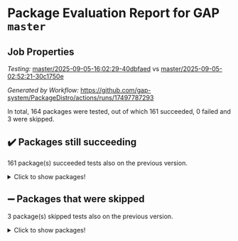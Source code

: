 # Package Evaluation Report for GAP `master`

## Job Properties

*Testing:* [master/2025-09-05-16:02:29-40dbfaed](https://github.com/gap-system/PackageDistro/blob/data/reports/master/2025-09-05-16:02:29-40dbfaed) vs [master/2025-09-05-02:52:21-30c1750e](https://github.com/gap-system/PackageDistro/blob/data/reports/master/2025-09-05-02:52:21-30c1750e)

*Generated by Workflow:* https://github.com/gap-system/PackageDistro/actions/runs/17497787293

In total, 164 packages were tested, out of which 161 succeeded, 0 failed and 3 were skipped.

## :heavy_check_mark: Packages still succeeding

161 package(s) succeeded tests also on the previous version.
<details><summary>Click to show packages!</summary>

- 4ti2interface 2024.11-01 [(success)](https://github.com/gap-system/PackageDistro/actions/runs/17497787293/job/49703523570)
- ace 5.7.0 [(success)](https://github.com/gap-system/PackageDistro/actions/runs/17497787293/job/49703523529)
- aclib 1.3.3 [(success)](https://github.com/gap-system/PackageDistro/actions/runs/17497787293/job/49703523560)
- agt 0.3.1 [(success)](https://github.com/gap-system/PackageDistro/actions/runs/17497787293/job/49703523577)
- alco 1.1.2 [(success)](https://github.com/gap-system/PackageDistro/actions/runs/17497787293/job/49703523563)
- alnuth 3.2.1 [(success)](https://github.com/gap-system/PackageDistro/actions/runs/17497787293/job/49703523652)
- anupq 3.3.2 [(success)](https://github.com/gap-system/PackageDistro/actions/runs/17497787293/job/49703523619)
- atlasrep 2.1.9 [(success)](https://github.com/gap-system/PackageDistro/actions/runs/17497787293/job/49703523572)
- autodoc 2025.05.09 [(success)](https://github.com/gap-system/PackageDistro/actions/runs/17497787293/job/49703523586)
- automata 1.16 [(success)](https://github.com/gap-system/PackageDistro/actions/runs/17497787293/job/49703523611)
- automgrp 1.3.3 [(success)](https://github.com/gap-system/PackageDistro/actions/runs/17497787293/job/49703523585)
- autpgrp 1.11.1 [(success)](https://github.com/gap-system/PackageDistro/actions/runs/17497787293/job/49703523592)
- cap 2025.08-03 [(success)](https://github.com/gap-system/PackageDistro/actions/runs/17497787293/job/49703523594)
- caratinterface 2.3.7 [(success)](https://github.com/gap-system/PackageDistro/actions/runs/17497787293/job/49703523606)
- cddinterface 2025.06.24 [(success)](https://github.com/gap-system/PackageDistro/actions/runs/17497787293/job/49703523598)
- circle 1.6.6 [(success)](https://github.com/gap-system/PackageDistro/actions/runs/17497787293/job/49703523610)
- classicpres 1.22 [(success)](https://github.com/gap-system/PackageDistro/actions/runs/17497787293/job/49703523600)
- cohomolo 1.6.11 [(success)](https://github.com/gap-system/PackageDistro/actions/runs/17497787293/job/49703523660)
- congruence 1.2.7 [(success)](https://github.com/gap-system/PackageDistro/actions/runs/17497787293/job/49703523634)
- corefreesub 0.6 [(success)](https://github.com/gap-system/PackageDistro/actions/runs/17497787293/job/49703523618)
- corelg 1.57 [(success)](https://github.com/gap-system/PackageDistro/actions/runs/17497787293/job/49703523622)
- crime 1.6 [(success)](https://github.com/gap-system/PackageDistro/actions/runs/17497787293/job/49703523620)
- crisp 1.4.8 [(success)](https://github.com/gap-system/PackageDistro/actions/runs/17497787293/job/49703523630)
- crypting 0.10.6 [(success)](https://github.com/gap-system/PackageDistro/actions/runs/17497787293/job/49703523690)
- cryst 4.1.29 [(success)](https://github.com/gap-system/PackageDistro/actions/runs/17497787293/job/49703523675)
- crystcat 1.1.10 [(success)](https://github.com/gap-system/PackageDistro/actions/runs/17497787293/job/49703523688)
- ctbllib 1.3.11 [(success)](https://github.com/gap-system/PackageDistro/actions/runs/17497787293/job/49703523686)
- cubefree 1.21 [(success)](https://github.com/gap-system/PackageDistro/actions/runs/17497787293/job/49703523670)
- curlinterface 2.4.2 [(success)](https://github.com/gap-system/PackageDistro/actions/runs/17497787293/job/49703523692)
- cvec 2.8.4 [(success)](https://github.com/gap-system/PackageDistro/actions/runs/17497787293/job/49703523687)
- datastructures 0.3.3 [(success)](https://github.com/gap-system/PackageDistro/actions/runs/17497787293/job/49703523729)
- deepthought 1.0.9 [(success)](https://github.com/gap-system/PackageDistro/actions/runs/17497787293/job/49703523719)
- design 1.8.2 [(success)](https://github.com/gap-system/PackageDistro/actions/runs/17497787293/job/49703523753)
- difsets 2.3.1 [(success)](https://github.com/gap-system/PackageDistro/actions/runs/17497787293/job/49703523713)
- digraphs 1.12.0 [(success)](https://github.com/gap-system/PackageDistro/actions/runs/17497787293/job/49703523711)
- edim 1.3.8 [(success)](https://github.com/gap-system/PackageDistro/actions/runs/17497787293/job/49703523779)
- example 4.4.1 [(success)](https://github.com/gap-system/PackageDistro/actions/runs/17497787293/job/49703523747)
- examplesforhomalg 2023.10-01 [(success)](https://github.com/gap-system/PackageDistro/actions/runs/17497787293/job/49703523787)
- factint 1.6.3 [(success)](https://github.com/gap-system/PackageDistro/actions/runs/17497787293/job/49703523782)
- ferret 1.0.14 [(success)](https://github.com/gap-system/PackageDistro/actions/runs/17497787293/job/49703523726)
- fga 1.5.0 [(success)](https://github.com/gap-system/PackageDistro/actions/runs/17497787293/job/49703523724)
- fining 1.5.6 [(success)](https://github.com/gap-system/PackageDistro/actions/runs/17497787293/job/49703523762)
- float 1.0.9 [(success)](https://github.com/gap-system/PackageDistro/actions/runs/17497787293/job/49703523741)
- format 1.4.4 [(success)](https://github.com/gap-system/PackageDistro/actions/runs/17497787293/job/49703523752)
- forms 1.2.13 [(success)](https://github.com/gap-system/PackageDistro/actions/runs/17497787293/job/49703523759)
- fplsa 1.2.7 [(success)](https://github.com/gap-system/PackageDistro/actions/runs/17497787293/job/49703523770)
- fr 2.4.13 [(success)](https://github.com/gap-system/PackageDistro/actions/runs/17497787293/job/49703523766)
- francy 2.0.3 [(success)](https://github.com/gap-system/PackageDistro/actions/runs/17497787293/job/49703523794)
- fwtree 1.3 [(success)](https://github.com/gap-system/PackageDistro/actions/runs/17497787293/job/49703523748)
- gapdoc 1.6.7 [(success)](https://github.com/gap-system/PackageDistro/actions/runs/17497787293/job/49703523785)
- gauss 2024.11-01 [(success)](https://github.com/gap-system/PackageDistro/actions/runs/17497787293/job/49703523760)
- gaussforhomalg 2024.08-01 [(success)](https://github.com/gap-system/PackageDistro/actions/runs/17497787293/job/49703523786)
- gbnp 1.1.0 [(success)](https://github.com/gap-system/PackageDistro/actions/runs/17497787293/job/49703523763)
- generalizedmorphismsforcap 2025.08-01 [(success)](https://github.com/gap-system/PackageDistro/actions/runs/17497787293/job/49703523798)
- genss 1.6.9 [(success)](https://github.com/gap-system/PackageDistro/actions/runs/17497787293/job/49703523783)
- gradedmodules 2024.12-01 [(success)](https://github.com/gap-system/PackageDistro/actions/runs/17497787293/job/49703523858)
- gradedringforhomalg 2024.07-01 [(success)](https://github.com/gap-system/PackageDistro/actions/runs/17497787293/job/49703523816)
- grape 4.9.2 [(success)](https://github.com/gap-system/PackageDistro/actions/runs/17497787293/job/49703523822)
- groupoids 1.78 [(success)](https://github.com/gap-system/PackageDistro/actions/runs/17497787293/job/49703523788)
- grpconst 2.6.5 [(success)](https://github.com/gap-system/PackageDistro/actions/runs/17497787293/job/49703523810)
- guarana 0.96.3 [(success)](https://github.com/gap-system/PackageDistro/actions/runs/17497787293/job/49703523778)
- guava 3.20 [(success)](https://github.com/gap-system/PackageDistro/actions/runs/17497787293/job/49703523801)
- hap 1.70 [(success)](https://github.com/gap-system/PackageDistro/actions/runs/17497787293/job/49703523823)
- hapcryst 0.1.15 [(success)](https://github.com/gap-system/PackageDistro/actions/runs/17497787293/job/49703523844)
- hecke 1.5.4 [(success)](https://github.com/gap-system/PackageDistro/actions/runs/17497787293/job/49703523853)
- help 4.0 [(success)](https://github.com/gap-system/PackageDistro/actions/runs/17497787293/job/49703523848)
- homalg 2024.01-01 [(success)](https://github.com/gap-system/PackageDistro/actions/runs/17497787293/job/49703523906)
- homalgtocas 2023.11-01 [(success)](https://github.com/gap-system/PackageDistro/actions/runs/17497787293/job/49703523899)
- ibnp 0.16 [(success)](https://github.com/gap-system/PackageDistro/actions/runs/17497787293/job/49703523845)
- idrel 2.48 [(success)](https://github.com/gap-system/PackageDistro/actions/runs/17497787293/job/49703523940)
- images 1.3.3 [(success)](https://github.com/gap-system/PackageDistro/actions/runs/17497787293/job/49703523833)
- inducereduce 1.1 [(success)](https://github.com/gap-system/PackageDistro/actions/runs/17497787293/job/49703523850)
- intpic 0.4.0 [(success)](https://github.com/gap-system/PackageDistro/actions/runs/17497787293/job/49703523846)
- io 4.9.3 [(success)](https://github.com/gap-system/PackageDistro/actions/runs/17497787293/job/49703523880)
- io_forhomalg 2023.02-04 [(success)](https://github.com/gap-system/PackageDistro/actions/runs/17497787293/job/49703523895)
- irredsol 1.4.4 [(success)](https://github.com/gap-system/PackageDistro/actions/runs/17497787293/job/49703523949)
- json 2.2.3 [(success)](https://github.com/gap-system/PackageDistro/actions/runs/17497787293/job/49703523876)
- jupyterkernel 1.5.1 [(success)](https://github.com/gap-system/PackageDistro/actions/runs/17497787293/job/49703523879)
- jupyterviz 1.5.6 [(success)](https://github.com/gap-system/PackageDistro/actions/runs/17497787293/job/49703523945)
- kan 1.37 [(success)](https://github.com/gap-system/PackageDistro/actions/runs/17497787293/job/49703523857)
- kbmag 1.5.11 [(success)](https://github.com/gap-system/PackageDistro/actions/runs/17497787293/job/49703523917)
- laguna 3.9.7 [(success)](https://github.com/gap-system/PackageDistro/actions/runs/17497787293/job/49703523890)
- liealgdb 2.2.1 [(success)](https://github.com/gap-system/PackageDistro/actions/runs/17497787293/job/49703523907)
- liepring 2.9.1 [(success)](https://github.com/gap-system/PackageDistro/actions/runs/17497787293/job/49703523925)
- liering 2.4.2 [(success)](https://github.com/gap-system/PackageDistro/actions/runs/17497787293/job/49703523972)
- linearalgebraforcap 2025.08-02 [(success)](https://github.com/gap-system/PackageDistro/actions/runs/17497787293/job/49703523921)
- lins 0.9 [(success)](https://github.com/gap-system/PackageDistro/actions/runs/17497787293/job/49703523932)
- localizeringforhomalg 2023.10-01 [(success)](https://github.com/gap-system/PackageDistro/actions/runs/17497787293/job/49703523927)
- loops 3.4.4 [(success)](https://github.com/gap-system/PackageDistro/actions/runs/17497787293/job/49703523930)
- lpres 1.1.1 [(success)](https://github.com/gap-system/PackageDistro/actions/runs/17497787293/job/49703523936)
- majoranaalgebras 1.5.2 [(success)](https://github.com/gap-system/PackageDistro/actions/runs/17497787293/job/49703523962)
- mapclass 1.4.6 [(success)](https://github.com/gap-system/PackageDistro/actions/runs/17497787293/job/49703523947)
- matgrp 0.72 [(success)](https://github.com/gap-system/PackageDistro/actions/runs/17497787293/job/49703523957)
- matricesforhomalg 2025.08-01 [(success)](https://github.com/gap-system/PackageDistro/actions/runs/17497787293/job/49703523968)
- modisom 3.0.0 [(success)](https://github.com/gap-system/PackageDistro/actions/runs/17497787293/job/49703523987)
- modulepresentationsforcap 2025.08-02 [(success)](https://github.com/gap-system/PackageDistro/actions/runs/17497787293/job/49703524011)
- modules 2024.12-01 [(success)](https://github.com/gap-system/PackageDistro/actions/runs/17497787293/job/49703523955)
- monoidalcategories 2025.08-02 [(success)](https://github.com/gap-system/PackageDistro/actions/runs/17497787293/job/49703523986)
- nconvex 2024.12-01 [(success)](https://github.com/gap-system/PackageDistro/actions/runs/17497787293/job/49703523961)
- nilmat 1.4.2 [(success)](https://github.com/gap-system/PackageDistro/actions/runs/17497787293/job/49703523989)
- nock 1.5 [(success)](https://github.com/gap-system/PackageDistro/actions/runs/17497787293/job/49703524030)
- normalizinterface 1.4.1 [(success)](https://github.com/gap-system/PackageDistro/actions/runs/17497787293/job/49703523971)
- nq 2.5.11 [(success)](https://github.com/gap-system/PackageDistro/actions/runs/17497787293/job/49703523984)
- numericalsgps 1.4.0 [(success)](https://github.com/gap-system/PackageDistro/actions/runs/17497787293/job/49703524027)
- openmath 11.5.3 [(success)](https://github.com/gap-system/PackageDistro/actions/runs/17497787293/job/49703523990)
- orb 5.0.1 [(success)](https://github.com/gap-system/PackageDistro/actions/runs/17497787293/job/49703523993)
- packagemanager 1.6.3 [(success)](https://github.com/gap-system/PackageDistro/actions/runs/17497787293/job/49703524009)
- patternclass 2.4.5 [(success)](https://github.com/gap-system/PackageDistro/actions/runs/17497787293/job/49703523999)
- permut 2.0.5 [(success)](https://github.com/gap-system/PackageDistro/actions/runs/17497787293/job/49703524031)
- polenta 1.3.11 [(success)](https://github.com/gap-system/PackageDistro/actions/runs/17497787293/job/49703524010)
- polycyclic 2.17 [(success)](https://github.com/gap-system/PackageDistro/actions/runs/17497787293/job/49703523985)
- polymaking 0.8.7 [(success)](https://github.com/gap-system/PackageDistro/actions/runs/17497787293/job/49703524012)
- primgrp 4.0.0 [(success)](https://github.com/gap-system/PackageDistro/actions/runs/17497787293/job/49703524006)
- profiling 2.6.2 [(success)](https://github.com/gap-system/PackageDistro/actions/runs/17497787293/job/49703524016)
- qdistrnd 0.9.5 [(success)](https://github.com/gap-system/PackageDistro/actions/runs/17497787293/job/49703524001)
- qpa 1.35 [(success)](https://github.com/gap-system/PackageDistro/actions/runs/17497787293/job/49703524020)
- quagroup 1.8.4 [(success)](https://github.com/gap-system/PackageDistro/actions/runs/17497787293/job/49703524008)
- radiroot 2.9 [(success)](https://github.com/gap-system/PackageDistro/actions/runs/17497787293/job/49703524046)
- rcwa 4.7.1 [(success)](https://github.com/gap-system/PackageDistro/actions/runs/17497787293/job/49703524017)
- rds 1.8 [(success)](https://github.com/gap-system/PackageDistro/actions/runs/17497787293/job/49703524028)
- recog 1.4.4 [(success)](https://github.com/gap-system/PackageDistro/actions/runs/17497787293/job/49703524044)
- repndecomp 1.3.0 [(success)](https://github.com/gap-system/PackageDistro/actions/runs/17497787293/job/49703524040)
- repsn 3.1.2 [(success)](https://github.com/gap-system/PackageDistro/actions/runs/17497787293/job/49703524038)
- resclasses 4.7.3 [(success)](https://github.com/gap-system/PackageDistro/actions/runs/17497787293/job/49703524032)
- ringsforhomalg 2024.11-02 [(success)](https://github.com/gap-system/PackageDistro/actions/runs/17497787293/job/49703524061)
- sco 2023.08-01 [(success)](https://github.com/gap-system/PackageDistro/actions/runs/17497787293/job/49703524080)
- scscp 2.4.4 [(success)](https://github.com/gap-system/PackageDistro/actions/runs/17497787293/job/49703524042)
- semigroups 5.5.4 [(success)](https://github.com/gap-system/PackageDistro/actions/runs/17497787293/job/49703524070)
- sglppow 2.4 [(success)](https://github.com/gap-system/PackageDistro/actions/runs/17497787293/job/49703524056)
- sgpviz 0.999.6 [(success)](https://github.com/gap-system/PackageDistro/actions/runs/17497787293/job/49703524064)
- simpcomp 2.1.14 [(success)](https://github.com/gap-system/PackageDistro/actions/runs/17497787293/job/49703524063)
- singular 2025.08.26 [(success)](https://github.com/gap-system/PackageDistro/actions/runs/17497787293/job/49703524194)
- sl2reps 1.1 [(success)](https://github.com/gap-system/PackageDistro/actions/runs/17497787293/job/49703524114)
- sla 1.6.2 [(success)](https://github.com/gap-system/PackageDistro/actions/runs/17497787293/job/49703524077)
- smallantimagmas 0.4.1 [(success)](https://github.com/gap-system/PackageDistro/actions/runs/17497787293/job/49703524079)
- smallgrp 1.5.4 [(success)](https://github.com/gap-system/PackageDistro/actions/runs/17497787293/job/49703524098)
- smallsemi 0.7.2 [(success)](https://github.com/gap-system/PackageDistro/actions/runs/17497787293/job/49703524110)
- sonata 2.9.6 [(success)](https://github.com/gap-system/PackageDistro/actions/runs/17497787293/job/49703524099)
- sophus 1.27 [(success)](https://github.com/gap-system/PackageDistro/actions/runs/17497787293/job/49703524121)
- sotgrps 1.3 [(success)](https://github.com/gap-system/PackageDistro/actions/runs/17497787293/job/49703524103)
- spinsym 1.5.2 [(success)](https://github.com/gap-system/PackageDistro/actions/runs/17497787293/job/49703524134)
- standardff 1.0 [(success)](https://github.com/gap-system/PackageDistro/actions/runs/17497787293/job/49703524108)
- symbcompcc 1.3.2 [(success)](https://github.com/gap-system/PackageDistro/actions/runs/17497787293/job/49703524126)
- thelma 1.3 [(success)](https://github.com/gap-system/PackageDistro/actions/runs/17497787293/job/49703524167)
- tomlib 1.2.11 [(success)](https://github.com/gap-system/PackageDistro/actions/runs/17497787293/job/49703524120)
- toolsforhomalg 2025.05-01 [(success)](https://github.com/gap-system/PackageDistro/actions/runs/17497787293/job/49703524133)
- toric 1.9.6 [(success)](https://github.com/gap-system/PackageDistro/actions/runs/17497787293/job/49703524151)
- transgrp 3.6.5 [(success)](https://github.com/gap-system/PackageDistro/actions/runs/17497787293/job/49703524118)
- typeset 1.2.3 [(success)](https://github.com/gap-system/PackageDistro/actions/runs/17497787293/job/49703524160)
- ugaly 4.1.3 [(success)](https://github.com/gap-system/PackageDistro/actions/runs/17497787293/job/49703524174)
- unipot 1.6 [(success)](https://github.com/gap-system/PackageDistro/actions/runs/17497787293/job/49703524132)
- unitlib 5.0.0 [(success)](https://github.com/gap-system/PackageDistro/actions/runs/17497787293/job/49703524158)
- utils 0.91 [(success)](https://github.com/gap-system/PackageDistro/actions/runs/17497787293/job/49703524166)
- uuid 0.7 [(success)](https://github.com/gap-system/PackageDistro/actions/runs/17497787293/job/49703524171)
- walrus 0.9991 [(success)](https://github.com/gap-system/PackageDistro/actions/runs/17497787293/job/49703524164)
- wedderga 4.11.1 [(success)](https://github.com/gap-system/PackageDistro/actions/runs/17497787293/job/49703524169)
- wpe 0.8 [(success)](https://github.com/gap-system/PackageDistro/actions/runs/17497787293/job/49703524186)
- xmod 2.95 [(success)](https://github.com/gap-system/PackageDistro/actions/runs/17497787293/job/49703524176)
- xmodalg 1.32 [(success)](https://github.com/gap-system/PackageDistro/actions/runs/17497787293/job/49703524219)
- yangbaxter 0.10.7 [(success)](https://github.com/gap-system/PackageDistro/actions/runs/17497787293/job/49703524204)
- zeromqinterface 0.17 [(success)](https://github.com/gap-system/PackageDistro/actions/runs/17497787293/job/49703524227)
</details>

## :heavy_minus_sign: Packages that were skipped

3 package(s) skipped tests also on the previous version.
<details><summary>Click to show packages!</summary>

- browse 1.8.21 [(skipped)](https://github.com/gap-system/PackageDistro/actions/runs/17497787293/job/49702943070)
- itc 1.5.1 [(skipped)](https://github.com/gap-system/PackageDistro/actions/runs/17497787293/job/49702943070)
- xgap 4.32 [(skipped)](https://github.com/gap-system/PackageDistro/actions/runs/17497787293/job/49702943070)
</details>


